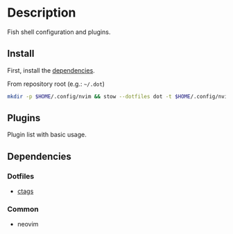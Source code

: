 <!-- vim: set colorcolumn=80: -->

# Description

Fish shell configuration and plugins.

## Install

First, install the [dependencies](#dependencies).

From repository root (e.g.: `~/.dot`)

```bash
mkdir -p $HOME/.config/nvim && stow --dotfiles dot -t $HOME/.config/nvim -d nvim/
```

## Plugins

Plugin list with basic usage.

## Dependencies

### Dotfiles

- [ctags](../ctags/README.md)

### Common

- neovim

